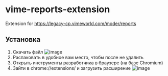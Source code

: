 # vime-reports-extension
Extension for https://legacy-cp.vimeworld.com/moder/reports

## Установка
1. Скачать файл
![image](https://github.com/user-attachments/assets/962224e4-87a6-456f-97f6-f688f1009026)
2. Распаковать в удобное вам место, чтобы после не удалить
3. Открыть инструменты разработчика в браузере (на базе Chromium)
4. Зайти в chrome://extensions/ и загрузить расширение
![image](https://github.com/user-attachments/assets/b5e10277-4b1a-44a0-aa92-7bc603c94376)
